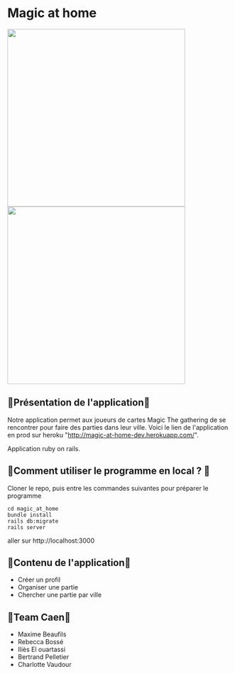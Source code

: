 # Magic at home


<p float="left">
<img src="http://magic-at-home-dev.herokuapp.com/assets/ce4.jpg" width="400">
<img src="http://magic-at-home-dev.herokuapp.com/assets/ce2.jpg" width="400">
</p>

## 💾Présentation de l'application💾

Notre application permet aux joueurs de cartes Magic The gathering de se rencontrer pour faire des parties dans leur ville.
Voici le lien de l'application en prod sur heroku "http://magic-at-home-dev.herokuapp.com/".

Application ruby on rails.

## 💽Comment utiliser le programme en local ? 💽

Cloner le repo, puis entre les commandes suivantes pour préparer le programme

```
cd magic_at_home
bundle install
rails db:migrate
rails server
```
aller sur http://localhost:3000

## 🎉Contenu de l'application🎉

* Créer un profil
* Organiser une partie
* Chercher une partie par ville

## 🌈Team Caen🌈

* Maxime Beaufils
* Rebecca Bossé
* Iliès El ouartassi
* Bertrand Pelletier
* Charlotte Vaudour
